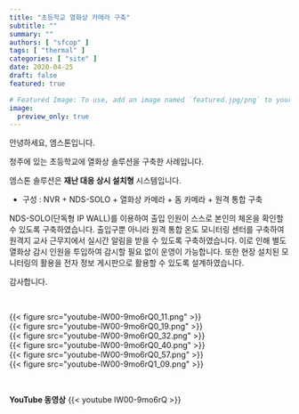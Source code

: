 ```yaml
---
title: "초등학교 열화상 카메라 구축"
subtitle: ""
summary: ""
authors: [ "sfcop" ]
tags: [ "thermal" ]
categories: [ "site" ]
date: 2020-04-25
draft: false
featured: true

# Featured Image: To use, add an image named `featured.jpg/png` to your page's folder.
image:
  preview_only: true
---
```


안녕하세요, 엠스톤입니다.

청주에 있는 초등학교에 열화상 솔루션을 구축한 사례입니다.

엠스톤 솔루션은 **재난 대응 상시 설치형** 시스템입니다.

- 구성 : NVR + NDS-SOLO + 열화상 카메라 + 돔 카메라 + 원격 통합 구축

NDS-SOLO(단독형 IP WALL)를 이용하여 출입 인원이 스스로 본인의 체온을 확인할 수 있도록 구축하였습니다. 출입구뿐 아니라 원격 통합 온도 모니터링 센터를 구축하여 원격지 교사 근무지에서 실시간 알림을 받을 수 있도록 구축하였습니다. 이로 인해 별도 열화상 감시 인원을 투입하여 감시할 필요 없이 운영이 가능합니다. 또한 현장 설치된 모니터링의 활용을 전자 정보 게시판으로 활용할 수 있도록 설계하였습니다.

감사합니다.

&nbsp;

<div class="container"><div class="row no-gutters">
<div class="col-sm-6">{{< figure src="youtube-lW00-9mo6rQ0_11.png" >}}</div>
<div class="col-sm-6">{{< figure src="youtube-lW00-9mo6rQ0_19.png" >}}</div>
<div class="col-sm-6">{{< figure src="youtube-lW00-9mo6rQ0_32.png" >}}</div>
<div class="col-sm-6">{{< figure src="youtube-lW00-9mo6rQ0_40.png" >}}</div>
<div class="col-sm-6">{{< figure src="youtube-lW00-9mo6rQ0_57.png" >}}</div>
<div class="col-sm-6">{{< figure src="youtube-lW00-9mo6rQ1_09.png" >}}</div>
</div></div>

&nbsp;

**YouTube 동영상**
{{< youtube lW00-9mo6rQ >}}
